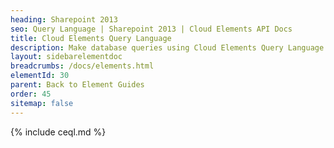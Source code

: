 ```yaml
---
heading: Sharepoint 2013
seo: Query Language | Sharepoint 2013 | Cloud Elements API Docs
title: Cloud Elements Query Language
description: Make database queries using Cloud Elements Query Language.
layout: sidebarelementdoc
breadcrumbs: /docs/elements.html
elementId: 30
parent: Back to Element Guides
order: 45
sitemap: false
---
```


{% include ceql.md %}
